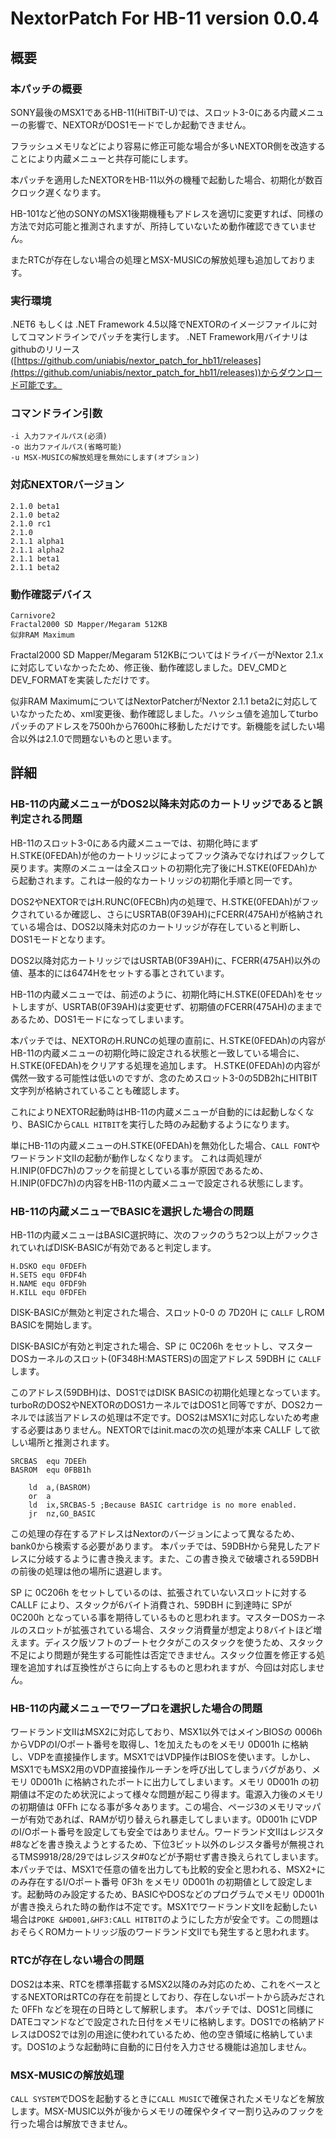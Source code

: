 ﻿# NextorPatch For HB-11 version 0.0.4

## 概要

### 本パッチの概要

SONY最後のMSX1であるHB-11(HiTBiT-U)では、スロット3-0にある内蔵メニューの影響で、NEXTORがDOS1モードでしか起動できません。

フラッシュメモリなどにより容易に修正可能な場合が多いNEXTOR側を改造することにより内蔵メニューと共存可能にします。

本パッチを適用したNEXTORをHB-11以外の機種で起動した場合、初期化が数百クロック遅くなります。

HB-101など他のSONYのMSX1後期機種もアドレスを適切に変更すれば、同様の方法で対応可能と推測されますが、所持していないため動作確認できていません。

またRTCが存在しない場合の処理とMSX-MUSICの解放処理も追加しております。

### 実行環境

.NET6 もしくは .NET Framework 4.5以降でNEXTORのイメージファイルに対してコマンドラインでパッチを実行します。
.NET Framework用バイナリはgithubのリリース([https://github.com/uniabis/nextor_patch_for_hb11/releases](https://github.com/uniabis/nextor_patch_for_hb11/releases))からダウンロード可能です。

### コマンドライン引数

```
-i 入力ファイルパス(必須)
-o 出力ファイルパス(省略可能)
-u MSX-MUSICの解放処理を無効にします(オプション)
```

### 対応NEXTORバージョン

```
2.1.0 beta1
2.1.0 beta2
2.1.0 rc1
2.1.0
2.1.1 alpha1
2.1.1 alpha2
2.1.1 beta1
2.1.1 beta2
```

### 動作確認デバイス

```
Carnivore2
Fractal2000 SD Mapper/Megaram 512KB
似非RAM Maximum
```

Fractal2000 SD Mapper/Megaram 512KBについてはドライバーがNextor 2.1.xに対応していなかったため、修正後、動作確認しました。DEV_CMDとDEV_FORMATを実装しただけです。

似非RAM MaximumについてはNextorPatcherがNextor 2.1.1 beta2に対応していなかったため、xml変更後、動作確認しました。ハッシュ値を追加してturboパッチのアドレスを7500hから7600hに移動しただけです。新機能を試したい場合以外は2.1.0で問題ないものと思います。

## 詳細

### HB-11の内蔵メニューがDOS2以降未対応のカートリッジであると誤判定される問題

HB-11のスロット3-0にある内蔵メニューでは、初期化時にまずH.STKE(0FEDAh)が他のカートリッジによってフック済みでなければフックして戻ります。実際のメニューは全スロットの初期化完了後にH.STKE(0FEDAh)から起動されます。これは一般的なカートリッジの初期化手順と同一です。

DOS2やNEXTORではH.RUNC(0FECBh)内の処理で、H.STKE(0FEDAh)がフックされているか確認し、さらにUSRTAB(0F39AH)にFCERR(475AH)が格納されている場合は、DOS2以降未対応のカートリッジが存在していると判断し、DOS1モードとなります。

DOS2以降対応カートリッジではUSRTAB(0F39AH)に、FCERR(475AH)以外の値、基本的には6474Hをセットする事とされています。

HB-11の内蔵メニューでは、前述のように、初期化時にH.STKE(0FEDAh)をセットしますが、USRTAB(0F39AH)は変更せず、初期値のFCERR(475AH)のままであるため、DOS1モードになってしまいます。

本パッチでは、NEXTORのH.RUNCの処理の直前に、H.STKE(0FEDAh)の内容がHB-11の内蔵メニューの初期化時に設定される状態と一致している場合に、H.STKE(0FEDAh)をクリアする処理を追加します。
H.STKE(0FEDAh)の内容が偶然一致する可能性は低いのですが、念のためスロット3-0の5DB2hにHITBIT文字列が格納されていることも確認します。

これによりNEXTOR起動時はHB-11の内蔵メニューが自動的には起動しなくなり、BASICから```CALL HITBIT```を実行した時のみ起動するようになります。

単にHB-11の内蔵メニューのH.STKE(0FEDAh)を無効化した場合、```CALL FONT```やワードランド文IIの起動が動作しなくなります。
これは両処理がH.INIP(0FDC7h)のフックを前提としている事が原因であるため、H.INIP(0FDC7h)の内容をHB-11の内蔵メニューで設定される状態にします。

### HB-11の内蔵メニューでBASICを選択した場合の問題

HB-11の内蔵メニューはBASIC選択時に、次のフックのうち2つ以上がフックされていればDISK-BASICが有効であると判定します。

```
H.DSKO equ 0FDEFh
H.SETS equ 0FDF4h
H.NAME equ 0FDF9h
H.KILL equ 0FDFEh
```

DISK-BASICが無効と判定された場合、スロット0-0 の 7D20H に ```CALLF``` しROM BASICを開始します。

DISK-BASICが有効と判定された場合、SP に 0C206h をセットし、マスターDOSカーネルのスロット(0F348H:MASTERS)の固定アドレス 59DBH に ```CALLF``` します。

このアドレス(59DBH)は、DOS1ではDISK BASICの初期化処理となっています。turboRのDOS2やNEXTORのDOS1カーネルではDOS1と同等ですが、DOS2カーネルでは該当アドレスの処理は不定です。DOS2はMSX1に対応しないため考慮する必要はありません。NEXTORではinit.macの次の処理が本来 CALLF して欲しい場所と推測されます。

```
SRCBAS	equ	7DEEh
BASROM	equ	0FBB1h

	ld	a,(BASROM)
	or	a
	ld	ix,SRCBAS-5	;Because BASIC cartridge is no more enabled.
	jr	nz,GO_BASIC
```

この処理の存在するアドレスはNextorのバージョンによって異なるため、bank0から検索する必要があります。
本パッチでは、59DBHから発見したアドレスに分岐するように書き換えます。また、この書き換えで破壊される59DBHの前後の処理は他の場所に退避します。

SP に 0C206h をセットしているのは、拡張されていないスロットに対する CALLF により、スタックが6バイト消費され、59DBH に到達時に SPが 0C200h となっている事を期待しているものと思われます。マスターDOSカーネルのスロットが拡張されている場合、スタック消費量が想定より8バイトほど増えます。ディスク版ソフトのブートセクタがこのスタックを使うため、スタック不足により問題が発生する可能性は否定できません。スタック位置を修正する処理を追加すれば互換性がさらに向上するものと思われますが、今回は対応しません。

### HB-11の内蔵メニューでワープロを選択した場合の問題

ワードランド文IIはMSX2に対応しており、MSX1以外ではメインBIOSの 0006hからVDPのI/Oポート番号を取得し、1を加えたものをメモリ 0D001h に格納し、VDPを直接操作します。MSX1ではVDP操作はBIOSを使います。しかし、MSX1でもMSX2用のVDP直接操作ルーチンを呼び出してしまうバグがあり、メモリ 0D001h に格納されたポートに出力してしまいます。メモリ 0D001h の初期値は不定のため状況によって様々な問題が起こり得ます。電源入力後のメモリの初期値は 0FFh になる事が多々あります。この場合、ページ3のメモリマッパーが有効であれば、RAMが切り替えられ暴走してしまいます。0D001h にVDPのI/Oポート番号を設定しても安全ではありません。ワードランド文IIはレジスタ#8などを書き換えようとするため、下位3ビット以外のレジスタ番号が無視されるTMS9918/28/29ではレジスタ#0などが予期せず書き換えられてしまいます。
本パッチでは、MSX1で任意の値を出力しても比較的安全と思われる、MSX2+にのみ存在するI/Oポート番号 0F3h をメモリ 0D001h の初期値として設定します。起動時のみ設定するため、BASICやDOSなどのプログラムでメモリ 0D001h が書き換えられた時の動作は不定です。MSX1でワードランド文IIを起動したい場合は```POKE &HD001,&HF3:CALL HITBIT```のようにした方が安全です。この問題はおそらくROMカートリッジ版のワードランド文IIでも発生すると思われます。

### RTCが存在しない場合の問題

DOS2は本来、RTCを標準搭載するMSX2以降のみ対応のため、これをベースとするNEXTORはRTCの存在を前提としており、存在しないポートから読みだされた 0FFh などを現在の日時として解釈します。
本パッチでは、DOS1と同様に DATEコマンドなどで設定された日付をメモリに格納します。DOS1での格納アドレスはDOS2では別の用途に使われているため、他の空き領域に格納しています。DOS1のような起動時に自動的に日付を入力させる機能は追加しません。

### MSX-MUSICの解放処理

```CALL SYSTEM```でDOSを起動するときに```CALL MUSIC```で確保されたメモリなどを解放します。MSX-MUSIC以外が後からメモリの確保やタイマー割り込みのフックを行った場合は解放できません。
